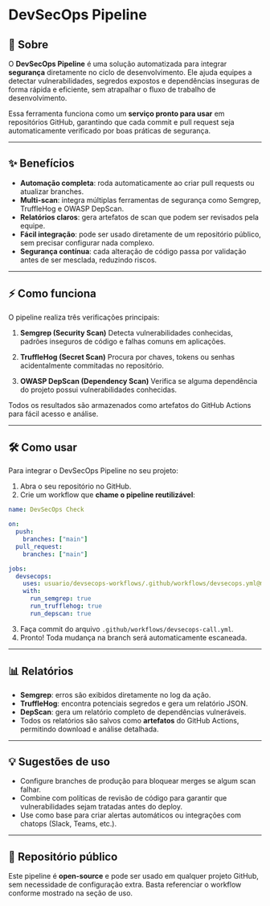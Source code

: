 # DevSecOps Pipeline

## 🚀 Sobre

O **DevSecOps Pipeline** é uma solução automatizada para integrar **segurança** diretamente no ciclo de desenvolvimento. Ele ajuda equipes a detectar vulnerabilidades, segredos expostos e dependências inseguras de forma rápida e eficiente, sem atrapalhar o fluxo de trabalho de desenvolvimento.

Essa ferramenta funciona como um **serviço pronto para usar** em repositórios GitHub, garantindo que cada commit e pull request seja automaticamente verificado por boas práticas de segurança.

---

## ✨ Benefícios

- **Automação completa**: roda automaticamente ao criar pull requests ou atualizar branches.
- **Multi-scan**: integra múltiplas ferramentas de segurança como Semgrep, TruffleHog e OWASP DepScan.
- **Relatórios claros**: gera artefatos de scan que podem ser revisados pela equipe.
- **Fácil integração**: pode ser usado diretamente de um repositório público, sem precisar configurar nada complexo.
- **Segurança contínua**: cada alteração de código passa por validação antes de ser mesclada, reduzindo riscos.

---

## ⚡ Como funciona

O pipeline realiza três verificações principais:

1. **Semgrep (Security Scan)**
   Detecta vulnerabilidades conhecidas, padrões inseguros de código e falhas comuns em aplicações.

2. **TruffleHog (Secret Scan)**
   Procura por chaves, tokens ou senhas acidentalmente commitadas no repositório.

3. **OWASP DepScan (Dependency Scan)**
   Verifica se alguma dependência do projeto possui vulnerabilidades conhecidas.

Todos os resultados são armazenados como artefatos do GitHub Actions para fácil acesso e análise.

---

## 🛠 Como usar

Para integrar o DevSecOps Pipeline no seu projeto:

1. Abra o seu repositório no GitHub.
2. Crie um workflow que **chame o pipeline reutilizável**:

```yaml
name: DevSecOps Check

on:
  push:
    branches: ["main"]
  pull_request:
    branches: ["main"]

jobs:
  devsecops:
    uses: usuario/devsecops-workflows/.github/workflows/devsecops.yml@main
    with:
      run_semgrep: true
      run_trufflehog: true
      run_depscan: true
```

3. Faça commit do arquivo `.github/workflows/devsecops-call.yml`.
4. Pronto! Toda mudança na branch será automaticamente escaneada.

---

## 📊 Relatórios

- **Semgrep**: erros são exibidos diretamente no log da ação.
- **TruffleHog**: encontra potenciais segredos e gera um relatório JSON.
- **DepScan**: gera um relatório completo de dependências vulneráveis.
- Todos os relatórios são salvos como **artefatos** do GitHub Actions, permitindo download e análise detalhada.

---

## 💡 Sugestões de uso

- Configure branches de produção para bloquear merges se algum scan falhar.
- Combine com políticas de revisão de código para garantir que vulnerabilidades sejam tratadas antes do deploy.
- Use como base para criar alertas automáticos ou integrações com chatops (Slack, Teams, etc.).

---

## 📂 Repositório público

Este pipeline é **open-source** e pode ser usado em qualquer projeto GitHub, sem necessidade de configuração extra. Basta referenciar o workflow conforme mostrado na seção de uso.
